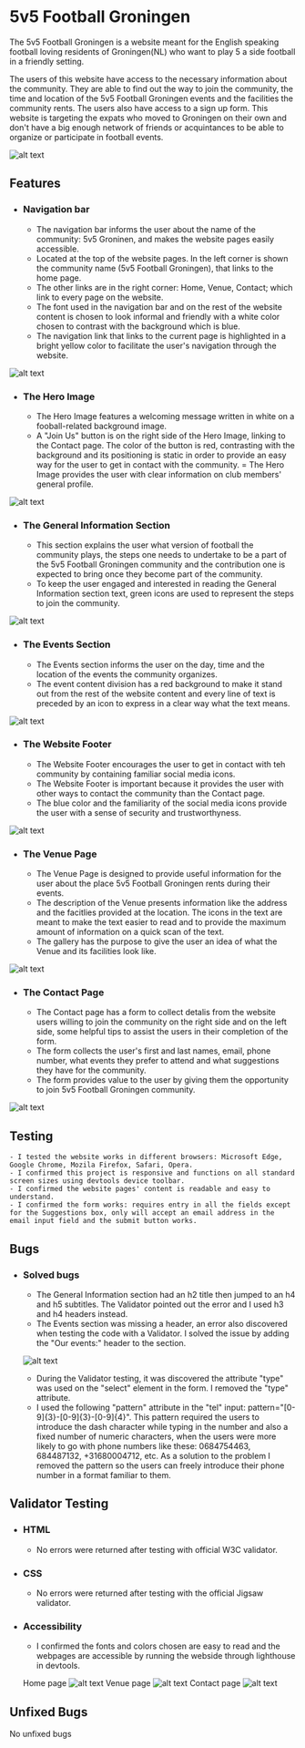 # 5v5 Football Groningen

The 5v5 Football Groningen is a website meant for the English speaking football 
loving residents of Groningen(NL) who want to play 5 a side football in a friendly 
setting.

The users of this website have access to the necessary information about the community. 
They are able to find out the way to join the community, the time and location of the 
5v5 Football Groningen events and the facilities the community rents. The users also have 
access to a sign up form. This website is targeting the expats who moved to Groningen on 
their own and don't have a big enough network of friends or acquintances to be able to 
organize or participate in football events. 

![alt text](./assets/images/AmIResponsive.jpg)


## Features

- ### Navigation bar
    - The navigation bar informs the user about the name of the community: 5v5 Groninen, and makes the website pages easily accessible. 
    - Located at the top of the website pages. In the left corner is shown the community name (5v5 Football Groningen), that links to the home page.
    - The other links are in the right corner: Home, Venue, Contact; which link to every page on the website.
    - The font used in the navigation bar and on the rest of the website content is chosen to look informal and friendly with a white color chosen to contrast with the background which is blue.
    - The navigation link that links to the current page is highlighted in a bright yellow color to facilitate the user's navigation through the website. 

![alt text](./assets/images/NavBar.jpg)

- ### The Hero Image
    - The Hero Image features a welcoming message written in white on a fooball-related background image.
    - A "Join Us" button is on the right side of the Hero Image, linking to the Contact page. The color of the button is red, contrasting with the background and its positioning is static in order to provide an easy way for the user to get in contact with the community.
    = The Hero Image provides the user with clear information on club members' general profile.

![alt text](./assets/images/HeroImage.jpg)

- ### The General Information Section
    - This section explains the user what version of football the community plays, the steps one needs to undertake to be a part of the 5v5 Football Groningen community and the contribution one is expected to bring once they become part of the community.
    - To keep the user engaged and interested in reading the General Information  section text, green icons are used to represent the steps to join the community.

![alt text](./assets/images/generalInfo.jpg)

- ### The Events Section
    - The Events section informs the user on the day, time and the location of the events the community organizes.
    - The event content division has a red background to make it stand out from the rest of the website content and every line of text is preceded by an icon to express in a clear way what the text means.

![alt text](./assets/images/Events.jpg)

- ### The Website Footer
    - The Website Footer encourages the user to get in contact with teh community by containing familiar social media icons.
    - The Website Footer is important because it provides the user with other ways to contact the community than the Contact page. 
    - The blue color and the familiarity of the social media icons provide the user with a sense of security and trustworthyness.

![alt text](./assets/images/footer.jpg)

- ### The Venue Page
    - The Venue Page is designed to provide useful information for the user about the place 5v5 Football Groningen rents during their events.
    - The description of the Venue presents information like the address and the facitlies provided at the location. The icons in the text are meant to make the text easier to read and to provide the maximum amount of information on a quick scan of the text.
    - The gallery has the purpose to give the user an idea of what the Venue and its facilities look like. 

![alt text](./assets/images/venuePage.jpg)

- ### The Contact Page
    - The Contact page has a form to collect detalis from the website users willing to join the community on the right side and on the left side, some helpful tips to assist the users in their completion of the form.
    - The form collects the user's first and last names, email, phone number, what events they prefer to attend and what suggestions they have for the community.
    - The form provides value to the user by giving them the opportunity to join 5v5 Football Groningen community.  

![alt text](./assets/images/contactPage.jpg)


## Testing
    - I tested the website works in different browsers: Microsoft Edge, Google Chrome, Mozila Firefox, Safari, Opera.
    - I confirmed this project is responsive and functions on all standard screen sizes using devtools device toolbar.
    - I confirmed the website pages' content is readable and easy to understand.
    - I confirmed the form works: requires entry in all the fields except for the Suggestions box, only will accept an email address in the email input field and the submit button works.

## Bugs
- ### Solved bugs
    - The General Information section had an h2 title then jumped to an h4 and h5 subtitles. The Validator pointed out the error and I used h3 and h4 headers instead.
    - The Events section was missing a header, an error also discovered when testing the code with a Validator. I solved the issue by adding the "Our events:" header to the section.

    ![alt text](./assets/images/contactPage.jpg)

    - During the Validator testing, it was discovered the attribute "type" was used on the "select" element in the form. I removed the "type" attribute.
    - I used the following "pattern" attribute in the "tel" input:  pattern="[0-9]{3}-[0-9]{3}-[0-9]{4}". This pattern required the users to introduce the dash character while typing in the number and also a fixed number of numeric characters, when the users were more likely to go with phone numbers like these: 0684754463, 684487132, +31680004712, etc. As a solution to the problem I removed the pattern so the users can freely introduce their phone number in a format familiar to them.

## Validator Testing
- ### HTML
    - No errors were returned after testing with official W3C validator.
- ### CSS 
    - No errors were returned after testing with the official Jigsaw validator.
- ### Accessibility
    - I confirmed the fonts and colors chosen are easy to read and the webpages are accessible by running the webside through lighthouse in devtools.

    Home page
    ![alt text](./assets/images/homeValidator.jpg)
    Venue page
    ![alt text](./assets/images/venueValidator.jpg)
    Contact page
    ![alt text](./assets/images/contactValidator.jpg)

## Unfixed Bugs

No unfixed bugs





